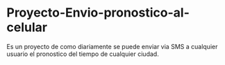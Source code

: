 # Proyecto-Envio-pronostico-al-celular
Es un proyecto de como diariamente se puede enviar via SMS a cualquier usuario el pronostico del tiempo de cualquier ciudad.
